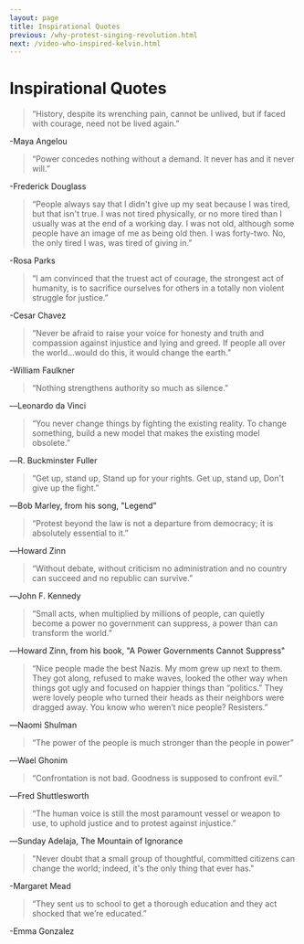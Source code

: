 ```yaml
---
layout: page
title: Inspirational Quotes
previous: /why-protest-singing-revolution.html
next: /video-who-inspired-kelvin.html
---
```


Inspirational Quotes
=================

>“History, despite its wrenching pain, cannot be unlived, but if faced with courage, need not be lived again.” 

-Maya Angelou

>“Power concedes nothing without a demand. It never has and it never will.” 

-Frederick Douglass

>“People always say that I didn't give up my seat because I was tired, but that isn't true. I was not tired physically, or no more tired than I usually was at the end of a working day. I was not old, although some people have an image of me as being old then. I was forty-two. No, the only tired I was, was tired of giving in.” 

-Rosa Parks 

>“I am convinced that the truest act of courage, the strongest act of humanity, is to sacrifice ourselves for others in a totally non violent struggle for justice.” 

-Cesar Chavez

>“Never be afraid to raise your voice for honesty and truth and compassion against injustice and lying and greed. If people all over the world...would do this, it would change the earth.” 

-William Faulkner

>“Nothing strengthens authority so much as silence.” 

―Leonardo da Vinci

>“You never change things by fighting the existing reality. To change something, build a new model that makes the existing model obsolete.” 

―R. Buckminster Fuller

>“Get up, stand up, Stand up for your rights. Get up, stand up, Don't give up the fight.” 

―Bob Marley, from his song, "Legend"

>“Protest beyond the law is not a departure from democracy; it is absolutely essential to it.” 

―Howard Zinn

>“Without debate, without criticism no administration and no country can succeed and no republic can survive.” 

―John F. Kennedy

>“Small acts, when multiplied by millions of people, can quietly become a power no government can suppress, a power than can transform the world.” 

―Howard Zinn, from his book, "A Power Governments Cannot Suppress"

>“Nice people made the best Nazis. My mom grew up next to them. They got along, refused to make waves, looked the other way when things got ugly and focused on happier things than “politics.” They were lovely people who turned their heads as their neighbors were dragged away. You know who weren’t nice people? Resisters.”

―Naomi Shulman

>“The power of the people is much stronger than the people in power” 

―Wael Ghonim

>“Confrontation is not bad. Goodness is supposed to confront evil.” 

―Fred Shuttlesworth

>“The human voice is still the most paramount vessel or weapon to use, to uphold justice and to protest against injustice.”

―Sunday Adelaja, The Mountain of Ignorance

>"Never doubt that a small group of thoughtful, committed citizens can change the world; indeed, it's the only thing that ever has."

-Margaret Mead

>“They sent us to school to get a thorough education and they act shocked that we’re educated.”

-Emma Gonzalez
